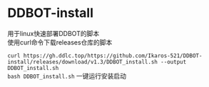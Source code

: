 # DDBOT-install
用于linux快速部署DDBOT的脚本  
使用curl命令下载releases仓库的脚本  

`curl https://gh.ddlc.top/https://github.com/Ikaros-521/DDBOT-install/releases/download/v1.3/DDBOT_install.sh --output DDBOT_install.sh`  
`bash DDBOT_install.sh` 一键运行安装启动  
